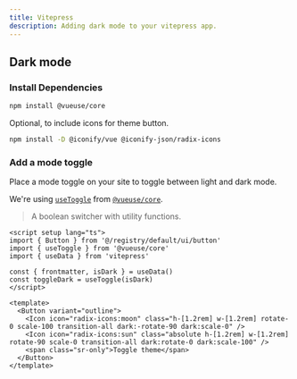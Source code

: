 ```yaml
---
title: Vitepress
description: Adding dark mode to your vitepress app.
---
```


## Dark mode

<Steps>

### Install Dependencies

```bash
npm install @vueuse/core
```

Optional, to include icons for theme button.
```bash
npm install -D @iconify/vue @iconify-json/radix-icons
```

### Add a mode toggle

Place a mode toggle on your site to toggle between light and dark mode.

We're using [`useToggle`](https://vueuse.org/shared/useToggle/) from [`@vueuse/core`](https://vueuse.org/core/).
> A boolean switcher with utility functions.

```vue
<script setup lang="ts">
import { Button } from '@/registry/default/ui/button'
import { useToggle } from '@vueuse/core'
import { useData } from 'vitepress'

const { frontmatter, isDark } = useData()
const toggleDark = useToggle(isDark)
</script>

<template>
  <Button variant="outline">
    <Icon icon="radix-icons:moon" class="h-[1.2rem] w-[1.2rem] rotate-0 scale-100 transition-all dark:-rotate-90 dark:scale-0" />
    <Icon icon="radix-icons:sun" class="absolute h-[1.2rem] w-[1.2rem] rotate-90 scale-0 transition-all dark:rotate-0 dark:scale-100" />
    <span class="sr-only">Toggle theme</span>
  </Button>
</template>
```

</Steps>

